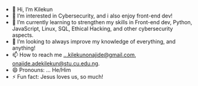- 👋 Hi, I’m Kilekun
- 👀 I’m interested in Cybersecurity, and i also enjoy front-end dev! 
- 🌱 I’m currently learning to strengthen my skills in Front-end dev, Python, JavaScript, Linux, SQL, Ethical Hacking, and other cybersecurity aspects.
- 💞️ I’m looking to always improve my knowledge of everything, and anything!
- 📫 How to reach me ...kilekunonajide@gmail.com, onajide.adekilekun@stu.cu.edu.ng. 
- 😄 Pronouns: ... He/Him
- ⚡ Fun fact: Jesus loves us, so much!
